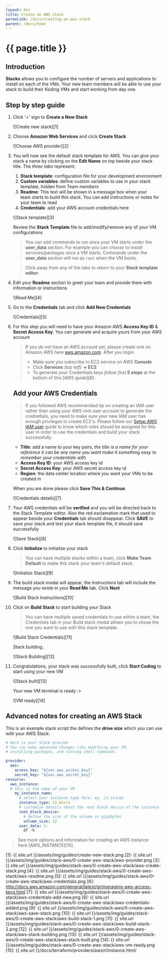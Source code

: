 ```yaml
---
layout: doc
title: Create an AWS stack
permalink: /docs/creating-an-aws-stack
parent: /docs/home
---
```


# {{ page.title }}

## Introduction

**Stacks** allows you to configure the number of servers and applications to install on each of the VMs. Your new team members will be able to use your stack to build their Koding VMs and start working from day one.

## Step by step guide

1. Click '+' sign to **Create a New Stack**

    ![Create new stack][1]

2. Choose **Amazon Web Services** and click **Create Stack**

    ![Choose AWS provider][2]

3. You will now see the default stack template for AWS. You can give your stack a name by clicking on the **Edit Name** on top beside your stack title. The _three tabs_ represent:

    1.  **Stack template**: configuration file for your development environment
    2.  **Custom variables**: define custom variables to use in your stack template, hidden from Team _members_
    3.  **Readme**: This text will be shown in a message box when your team starts to build this stack. You can add instructions or notes for your team to read
    4.  **Credentials**: add your AWS account credentials here

    ![Stack template][3]

    Review the **Stack Template** file to add/modify/remove any of your VM configurations

    >You can add commands to run once your VM starts under the **user_data** section. For example you can choose to install services/packages once a VM starts. Commands under the **user_data** section will run as `root` when the VM boots.

    >Click away from any of the tabs to return to your **Stack template editor**.

4.  Edit your **Readme** section to greet your team and provide them with information or instructions

    ![Read Me][4]

5.  Go to the **Credentials** tab and click **Add New Credentials**

    ![Credentials][5]

6.  For this step you will need to have your Amazon AWS **Access Key ID** & **Secret Access Key**. You can generate and acquire yours from your AWS account

    > If you do not have an AWS account yet, please create one on Amazon AWS here [aws.amazon.com](http://aws.amazon.com). After you login:
    >
    > - Make sure you subscribe to EC2 service on AWS **Console**
    > - Click **Services** _(top left)_ **-> EC2** 
    > - To generate your Credentials keys _follow first **5 steps**_ at the bottom of this [AWS guide][6] .

    ## Add your AWS Credentials
    > If you followed AWS recommended tip on creating an IAM user rather than using your AWS root user account to generate the crednetials, you need to make sure your new IAM user has enough privileges to create EC2's. Please follow our [Setup AWS IAM user](/docs/setup-aws-iam-user) guide to know which roles should be assigned for this user in order to use the credentials and build your stack successfully.

    - **Title**: add a name to your key pairs, _the title is a name for your reference it can be any name you want make it something easy to remember your credentials with._ 
    - **Access Key ID**: your AWS access key id
    - **Secret Access Key**: your AWS secret access key id
    - **Region**: the data center location where you want your VMs to be created in

    When you are done please click **Save This & Continue**.

    ![Credentials details][7]

7. Your AWS credentials will be **verified** and you will be directed back to the Stack Template editor. Also the red exclamation mark that used to appear beside your **Credentials** tab should disappear. Click **SAVE** to save your stack and test your stack template file, it should save successfully

    ![Save Stack][8]

8. Click **Initialize** to initialize your stack

    > You can have multiple stacks within a team, click **Make Team Default** to make this stack your team's default stack.

   ![Initialize Stack][9]

9. The build stack modal will appear, the *Instructions* tab will include the message you wrote in your **Read Me** tab. Click **Next**

   ![Build Stack Instructions][10]

10. Click on **Build Stack** to start building your Stack

    > You can have multiple saved credentials to use within a team, the Credentials tab in your Build stack modal allows you to chose the one you want to use with this stack template.

    ![Build Stack Credentials][11]

    Stack building..

    ![Stack Building][12]

11. Congratulations, your stack was successfully built, click **Start Coding** to start using your new VM

    ![Stack built][13]

    Your new VM terminal is ready :>

    ![VM ready][14]


## Advanced notes for creating an AWS Stack

This is an example stack script the defines the **drive size** which you can use with your AWS Stack:

```yaml
# Here is your stack preview
# You can make advanced changes like modifying your VM,
# installing packages, and running shell commands.

provider:
  aws:
    access_key: "${var.aws_access_key}"
    secret_key: "${var.aws_secret_key}"
resource:
  aws_instance:
  # this is the name of your VM
    my_instance_name:
      # select your instance_type here: eg. c3.xlarge
      instance_type: t2.micro
      # customize details about the root block device of the instance
      root_block_device:
        # define the size of the volume in gigabytes
        volume_size: 12
      user_data: |-
        df -h
```

> See more options and information for creating an AWS instance here [AWS_INSTANCE][15].

[1]: {{ site.url }}/assets/img/guides/create-new-stack.png
[2]: {{ site.url }}/assets/img/guides/stack-aws/0-create-aws-stack/aws-provider.png
[3]: {{ site.url }}/assets/img/guides/stack-aws/0-create-aws-stack/aws-create-stack.png
[4]: {{ site.url }}/assets/img/guides/stack-aws/0-create-aws-stack/aws-readme.png
[5]: {{ site.url }}/assets/img/guides/stack-aws/0-create-aws-stack/aws-credentials.png
[6]: http://docs.aws.amazon.com/general/latest/gr/managing-aws-access-keys.html
[7]: {{ site.url }}/assets/img/guides/stack-aws/0-create-aws-stack/aws-credentials-add-new.png
[8]: {{ site.url }}/assets/img/guides/stack-aws/0-create-aws-stack/aws-credentials-added.png
[9]: {{ site.url }}/assets/img/guides/stack-aws/0-create-aws-stack/aws-save-stack.png
[10]: {{ site.url }}/assets/img/guides/stack-aws/0-create-aws-stack/aws-build-stack-1.png
[11]: {{ site.url }}/assets/img/guides/stack-aws/0-create-aws-stack/aws-build-stack-2.png
[12]: {{ site.url }}/assets/img/guides/stack-aws/0-create-aws-stack/aws-stack-building.png
[13]: {{ site.url }}/assets/img/guides/stack-aws/0-create-aws-stack/aws-stack-built.png
[14]: {{ site.url }}/assets/img/guides/stack-aws/0-create-aws-stack/aws-vm-ready.png
[15]: {{ site.url }}/docs/terraform/providers/aws/r/instance.html/
